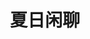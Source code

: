 ---
layout: post
title: 夏日闲聊
categories:
- 闲话
tags:
- 闲话
status: publish
type: post
published: false
meta:
---
